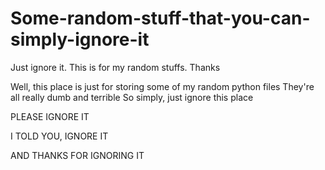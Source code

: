 # Some-random-stuff-that-you-can-simply-ignore-it
Just ignore it. This is for my random stuffs. Thanks

Well, this place is just for storing some of my random python files
They're all really dumb and terrible
So simply, just ignore this place

PLEASE IGNORE IT

I TOLD YOU, IGNORE IT

AND THANKS FOR IGNORING IT
